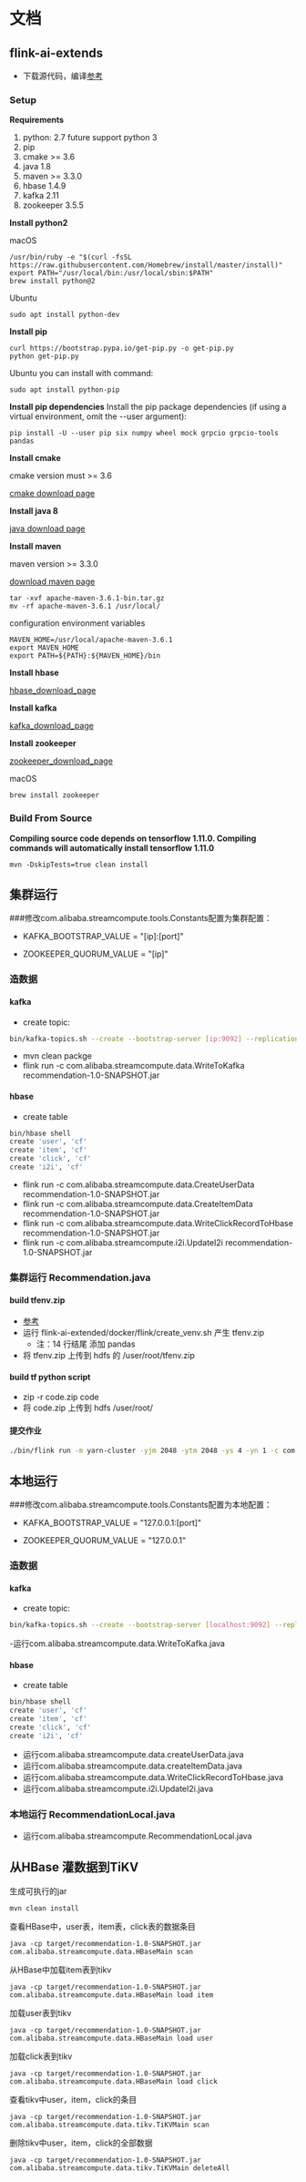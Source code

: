 # 文档
## flink-ai-extends
- 下载源代码，编译[参考](https://github.com/alibaba/flink-ai-extended)
### Setup

**Requirements**
1. python: 2.7 future support python 3
2. pip
3. cmake >= 3.6
4. java 1.8
5. maven >= 3.3.0
6. hbase 1.4.9
7. kafka 2.11
8. zookeeper 3.5.5

**Install python2**

macOS
```shell
/usr/bin/ruby -e "$(curl -fsSL https://raw.githubusercontent.com/Homebrew/install/master/install)"
export PATH="/usr/local/bin:/usr/local/sbin:$PATH"
brew install python@2 
```
Ubuntu
```shell
sudo apt install python-dev
```

**Install pip**

```shell 
curl https://bootstrap.pypa.io/get-pip.py -o get-pip.py
python get-pip.py
```

Ubuntu you can install with command:
```shell
sudo apt install python-pip
```

**Install pip dependencies**
Install the pip package dependencies (if using a virtual environment, omit the --user argument):
```shell
pip install -U --user pip six numpy wheel mock grpcio grpcio-tools pandas
```
**Install cmake**

cmake version must >= 3.6

[cmake download page](https://cmake.org/download/) 

**Install java 8**

[java download page](http://www.oracle.com/technetwork/java/javase/downloads/index.html)

**Install maven**

maven version >= 3.3.0

[download maven page](http://maven.apache.org/download.cgi)

```shell
tar -xvf apache-maven-3.6.1-bin.tar.gz
mv -rf apache-maven-3.6.1 /usr/local/
```
configuration environment variables
```shell
MAVEN_HOME=/usr/local/apache-maven-3.6.1
export MAVEN_HOME
export PATH=${PATH}:${MAVEN_HOME}/bin
```

**Install hbase**

[hbase_download_page](https://hbase.apache.org/downloads.html)

**Install kafka**

[kafka_download_page](http://kafka.apache.org/downloads)

**Install zookeeper**

[zookeeper_download_page](http://mirror.bit.edu.cn/apache/zookeeper/zookeeper-3.5.5/)

macOS
```shell
brew install zookeeper
```


### Build From Source
**Compiling source code depends on tensorflow 1.11.0. Compiling commands will automatically install tensorflow 1.11.0**

```shell 
mvn -DskipTests=true clean install
```

## 集群运行

###修改com.alibaba.streamcompute.tools.Constants配置为集群配置：

- KAFKA_BOOTSTRAP_VALUE = "[ip]:[port]"

- ZOOKEEPER_QUORUM_VALUE = "[ip]"

### 造数据
#### kafka 
- create topic:
```bash
bin/kafka-topics.sh --create --bootstrap-server [ip:9092] --replication-factor 1 --partitions 1 --topic userclick
``` 

- mvn clean packge
- flink run -c com.alibaba.streamcompute.data.WriteToKafka recommendation-1.0-SNAPSHOT.jar


#### hbase
- create table

```bash
bin/hbase shell
create 'user', 'cf'
create 'item', 'cf'
create 'click', 'cf'
create 'i2i', 'cf'
``` 

- flink run -c com.alibaba.streamcompute.data.CreateUserData recommendation-1.0-SNAPSHOT.jar
- flink run -c com.alibaba.streamcompute.data.CreateItemData recommendation-1.0-SNAPSHOT.jar
- flink run -c com.alibaba.streamcompute.data.WriteClickRecordToHbase recommendation-1.0-SNAPSHOT.jar
- flink run -c com.alibaba.streamcompute.i2i.UpdateI2i recommendation-1.0-SNAPSHOT.jar



### 集群运行 Recommendation.java
#### build tfenv.zip
- [参考](https://github.com/alibaba/flink-ai-extended)
- 运行 flink-ai-extended/docker/flink/create_venv.sh 产生 tfenv.zip
    - 注：14 行结尾 添加 pandas
- 将 tfenv.zip 上传到 hdfs 的 /user/root/tfenv.zip
#### build tf python script
- zip -r code.zip code
- 将 code.zip 上传到 hdfs /user/root/
#### 提交作业
```bash
./bin/flink run -m yarn-cluster -yjm 2048 -ytm 2048 -ys 4 -yn 1 -c com.alibaba.streamcompute.Recommendation   [recommendation-1.0-SNAPSHOT.jar]  --train [prediction.py] --envpath [hdfs://emr-header-1.cluster-133106:9000/user/root/tfenv.zip] --code-path [hdfs://emr-header-1.cluster-133106:9000/user/root/code.zip] --zk-conn-str [emr-worker-2,emr-header-1,emr-worker-1]
``` 


## 本地运行

###修改com.alibaba.streamcompute.tools.Constants配置为本地配置：

- KAFKA_BOOTSTRAP_VALUE = "127.0.0.1:[port]"

- ZOOKEEPER_QUORUM_VALUE = "127.0.0.1"

### 造数据
#### kafka 
- create topic:
```bash
bin/kafka-topics.sh --create --bootstrap-server [localhost:9092] --replication-factor 1 --partitions 1 --topic userclick
``` 
-运行com.alibaba.streamcompute.data.WriteToKafka.java

#### hbase
- create table

```bash
bin/hbase shell
create 'user', 'cf'
create 'item', 'cf'
create 'click', 'cf'
create 'i2i', 'cf'
``` 

- 运行com.alibaba.streamcompute.data.createUserData.java
- 运行com.alibaba.streamcompute.data.createItemData.java 
- 运行com.alibaba.streamcompute.data.WriteClickRecordToHbase.java
- 运行com.alibaba.streamcompute.i2i.UpdateI2i.java


### 本地运行 RecommendationLocal.java

- 运行com.alibaba.streamcompute.RecommendationLocal.java


## 从HBase 灌数据到TiKV

生成可执行的jar
```
mvn clean install
```

查看HBase中，user表，item表，click表的数据条目
```
java -cp target/recommendation-1.0-SNAPSHOT.jar com.alibaba.streamcompute.data.HBaseMain scan
```

从HBase中加载item表到tikv
```
java -cp target/recommendation-1.0-SNAPSHOT.jar com.alibaba.streamcompute.data.HBaseMain load item
```

加载user表到tikv
```
java -cp target/recommendation-1.0-SNAPSHOT.jar com.alibaba.streamcompute.data.HBaseMain load user
```

加载click表到tikv
```
java -cp target/recommendation-1.0-SNAPSHOT.jar com.alibaba.streamcompute.data.HBaseMain load click
```

查看tikv中user，item，click的条目
```
java -cp target/recommendation-1.0-SNAPSHOT.jar com.alibaba.streamcompute.data.tikv.TiKVMain scan
```

删除tikv中user，item，click的全部数据
```
java -cp target/recommendation-1.0-SNAPSHOT.jar com.alibaba.streamcompute.data.tikv.TiKVMain deleteAll
```
